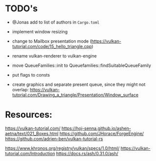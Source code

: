 # TODO's

- @Jonas add to list of authors in `Cargo.toml`
- implement window resizing
- change to Mailbox presentation mode (https://vulkan-tutorial.com/code/15_hello_triangle.cpp)

- rename vulkan-renderer to vulkan-engine
- move QueueFamilies::init to Queuefamilies::findSuitableQueueFamily
- put flags to consts
- create graphics and separate present queue, since they might not overlap: https://vulkan-tutorial.com/Drawing_a_triangle/Presentation/Window_surface


# Resources:

https://vulkan-tutorial.com/
https://hoj-senna.github.io/ashen-aetna/text/021_Boxes.html
https://github.com/JHorace/ForgeEngine/
https://github.com/adrien-ben/vulkan-tutorial-rs

https://www.khronos.org/registry/vulkan/specs/1.0/html/
https://vulkan-tutorial.com/Introduction
https://docs.rs/ash/0.31.0/ash/
